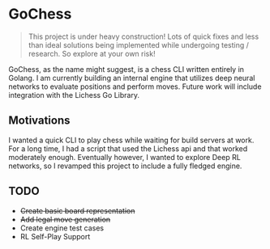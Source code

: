 # GoChess

> This project is under heavy construction! Lots of quick fixes and less than 
ideal solutions being implemented while undergoing testing / research.
So explore at your own risk!

GoChess, as the name might suggest, is a chess CLI written entirely in Golang. I am currently building an internal engine that utilizes deep neural networks to evaluate positions and perform moves. Future work will include integration with the Lichess Go Library.

## Motivations
I wanted a quick CLI to play chess while waiting for build servers at work. For a long time, I had a script that used the Lichess api and that worked
moderately enough. Eventually however, I wanted to explore Deep RL networks, so I revamped this project to include a fully fledged engine.

## TODO
- ~~Create basic board representation~~
- ~~Add legal move generation~~
- Create engine test cases
- RL Self-Play Support
